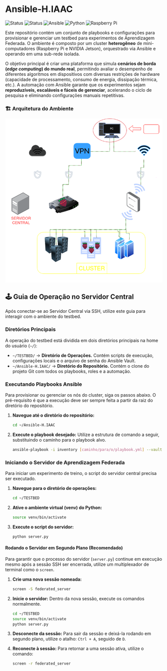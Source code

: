 # Ansible-H.IAAC
![Status](https://img.shields.io/badge/status-em%20desenvolvimento-yellow)
![Status](https://img.shields.io/badge/status-ativo-green)
![Ansible](https://img.shields.io/badge/Ansible-EE0000?logo=ansible&logoColor=white)
![Python](https://img.shields.io/badge/Python-3776AB?logo=python&logoColor=white)
![Raspberry Pi](https://img.shields.io/badge/Raspberry%20Pi-A22846?logo=raspberrypi&logoColor=white)


Este repositório contém um conjunto de playbooks e configurações para provisionar e gerenciar um testbed para experimentos de Aprendizagem Federada. O ambiente é composto por um cluster **heterogêneo** de mini-computadores (Raspberry Pi e NVIDIA Jetson), orquestrado via Ansible e operando em uma sub-rede isolada.


O objetivo principal é criar uma plataforma que simula **cenários de borda (_edge computing_) do mundo real**, permitindo avaliar o desempenho de diferentes algoritmos em dispositivos com diversas restrições de hardware (capacidade de processamento, consumo de energia, dissipação térmica, etc.). A automação com Ansible garante que os experimentos sejam **reproduzíveis, escaláveis e fáceis de gerenciar**, acelerando o ciclo de pesquisa e eliminando configurações manuais repetitivas.





### 🏗️ Arquitetura do Ambiente

<p align="center">
  <img src="Documentos/Assets/Diagrama_IC.drawio.png" alt="Diagrama da arquitetura do testbed de Aprendizagem Federada">
</p>





## 🕹️ Guia de Operação no Servidor Central

Após conectar-se ao Servidor Central via SSH, utilize este guia para interagir com o ambiente do testbed.

### Diretórios Principais

A operação do testbed está dividida em dois diretórios principais na home do usuário (`~/`):

* `~/TESTBED/` -> **Diretório de Operações.** Contém scripts de execução, configurações locais e o arquivo de senha do Ansible Vault.
* `~/Ansible-H.IAAC/` -> **Diretório do Repositório.** Contém o clone do projeto Git com todos os playbooks, roles e a automação.

### Executando Playbooks Ansible

Para provisionar ou gerenciar os nós do cluster, siga os passos abaixo. O pré-requisito é que a execução deve ser sempre feita a partir da raiz do diretório do repositório.

1.  **Navegue até o diretório do repositório:**
    ```bash
    cd ~/Ansible-H.IAAC
    ```

2.  **Execute o playbook desejado:** Utilize a estrutura de comando a seguir, substituindo o caminho para o playbook alvo.
    ```bash
    ansible-playbook -i inventory [caminho/para/o/playbook.yml] --vault-password-file ~/TESTBED/.ansible_vault_pass
    ```

### Iniciando o Servidor de Aprendizagem Federada

Para iniciar um experimento de treino, o script do servidor central precisa ser executado.

1.  **Navegue para o diretório de operações:**
    ```bash
    cd ~/TESTBED
    ```
2.  **Ative o ambiente virtual (venv) do Python:**
    ```bash
    source venv/bin/activate
    ```
3.  **Execute o script do servidor:**
    ```bash
    python server.py
    ```

#### Rodando o Servidor em Segundo Plano (Recomendado)

Para garantir que o processo do servidor (`server.py`) continue em execução mesmo após a sessão SSH ser encerrada, utilize um multiplexador de terminal como o `screen`.

1.  **Crie uma nova sessão nomeada:**
    ```bash
    screen -S federated_server
    ```
2.  **Inicie o servidor:** Dentro da nova sessão, execute os comandos normalmente.
    ```bash
    cd ~/TESTBED
    source venv/bin/activate
    python server.py
    ```
3.  **Desconecte da sessão:** Para sair da sessão e deixá-la rodando em segundo plano, utilize o atalho: `Ctrl + A`, seguido de `D`.

4.  **Reconecte à sessão:** Para retornar a uma sessão ativa, utilize o comando:
    ```bash
    screen -r federated_server
    ```